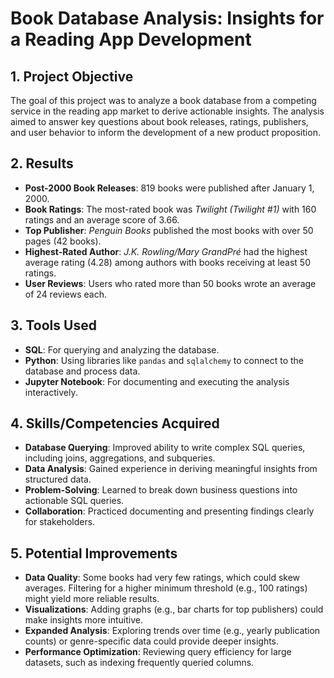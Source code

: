 # Book Database Analysis: Insights for a Reading App Development

## 1. Project Objective
The goal of this project was to analyze a book database from a competing service in the reading app market to derive actionable insights. The analysis aimed to answer key questions about book releases, ratings, publishers, and user behavior to inform the development of a new product proposition.

## 2. Results
- **Post-2000 Book Releases**: 819 books were published after January 1, 2000.  
- **Book Ratings**: The most-rated book was *Twilight (Twilight #1)* with 160 ratings and an average score of 3.66.  
- **Top Publisher**: *Penguin Books* published the most books with over 50 pages (42 books).  
- **Highest-Rated Author**: *J.K. Rowling/Mary GrandPré* had the highest average rating (4.28) among authors with books receiving at least 50 ratings.  
- **User Reviews**: Users who rated more than 50 books wrote an average of 24 reviews each.  

## 3. Tools Used
- **SQL**: For querying and analyzing the database.  
- **Python**: Using libraries like `pandas` and `sqlalchemy` to connect to the database and process data.  
- **Jupyter Notebook**: For documenting and executing the analysis interactively.  

## 4. Skills/Competencies Acquired
- **Database Querying**: Improved ability to write complex SQL queries, including joins, aggregations, and subqueries.  
- **Data Analysis**: Gained experience in deriving meaningful insights from structured data.  
- **Problem-Solving**: Learned to break down business questions into actionable SQL queries.  
- **Collaboration**: Practiced documenting and presenting findings clearly for stakeholders.  

## 5. Potential Improvements
- **Data Quality**: Some books had very few ratings, which could skew averages. Filtering for a higher minimum threshold (e.g., 100 ratings) might yield more reliable results.  
- **Visualizations**: Adding graphs (e.g., bar charts for top publishers) could make insights more intuitive.  
- **Expanded Analysis**: Exploring trends over time (e.g., yearly publication counts) or genre-specific data could provide deeper insights.  
- **Performance Optimization**: Reviewing query efficiency for large datasets, such as indexing frequently queried columns.  

